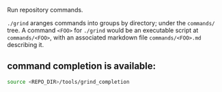 Run repository commands.

`./grind` aranges commands into groups by directory; under the `commands/` tree.
A command `<FOO>` for `./grind` would be an executable script at `commands/<FOO>`,
with an associated markdown file `commands/<FOO>.md` describing it.

## command completion is available:
```bash
source <REPO_DIR>/tools/grind_completion
```
